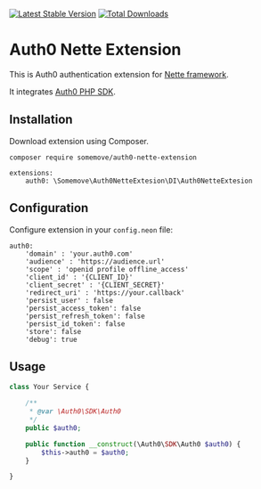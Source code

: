 [![Latest Stable Version](https://poser.pugx.org/somemove/auth0-nette-extension/v/stable)](https://packagist.org/packages/somemove/auth0-nette-extension)
[![Total Downloads](https://poser.pugx.org/somemove/auth0-nette-extensionn/downloads)](https://packagist.org/packages/somemove/auth0-nette-extension)

# Auth0 Nette Extension

This is Auth0 authentication extension for [Nette framework](https://github.com/nette/nette).

It integrates [Auth0 PHP SDK](https://github.com/auth0/auth0-php).

## Installation

Download extension using Composer.

```
composer require somemove/auth0-nette-extension
```

``` 
extensions:
	auth0: \Somemove\Auth0NetteExtesion\DI\Auth0NetteExtesion
```

## Configuration

Configure extension in your `config.neon` file:

```
auth0:
	'domain' : 'your.auth0.com'
	'audience' : 'https://audience.url'
	'scope' : 'openid profile offline_access'
	'client_id' : '{CLIENT_ID}'
	'client_secret' : '{CLIENT_SECRET}'
	'redirect_uri' : 'https://your.callback'
	'persist_user' : false
	'persist_access_token': false
	'persist_refresh_token': false
	'persist_id_token': false
	'store': false
	'debug': true
```

## Usage

```php
class Your Service {

	/**
	 * @var \Auth0\SDK\Auth0
	 */
	public $auth0;

	public function __construct(\Auth0\SDK\Auth0 $auth0) {
		$this->auth0 = $auth0;
	}

}
```
